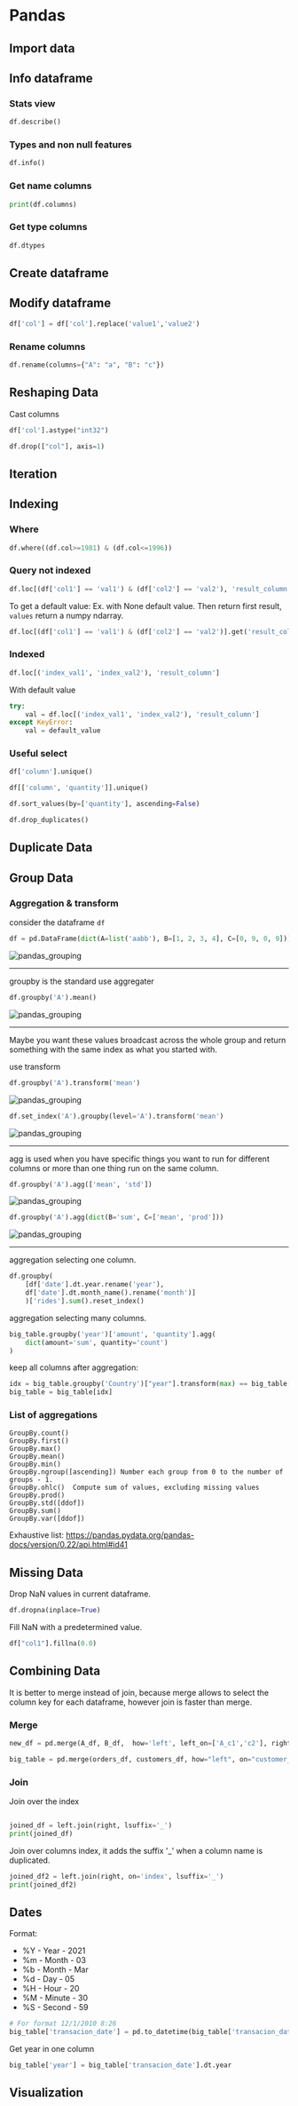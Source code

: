 # Pandas

## Import data

## Info dataframe

### Stats view

```python
df.describe()
```

### Types and non null features

```python
df.info()
```

### Get name columns

```python
print(df.columns)
```

### Get type columns

```python
df.dtypes
```

## Create dataframe

## Modify dataframe

```python
df['col'] = df['col'].replace('value1','value2')
```

### Rename columns

```python
df.rename(columns={"A": "a", "B": "c"})
```

## Reshaping Data

Cast columns

```python
df['col'].astype("int32")
```

```python
df.drop(["col"], axis=1)
```

## Iteration

## Indexing

### Where

```python
df.where((df.col>=1981) & (df.col<=1996))
```

### Query not indexed

```python
df.loc[(df['col1'] == 'val1') & (df['col2'] == 'val2'), 'result_column']
```

To get a default value:
Ex. with None default value. Then return first result, `values` return a numpy ndarray.

```python
df.loc[(df['col1'] == 'val1') & (df['col2'] == 'val2')].get('result_column', None).values[0]
```

### Indexed

```python
df.loc[('index_val1', 'index_val2'), 'result_column']
```

With default value

```python
try:
    val = df.loc[('index_val1', 'index_val2'), 'result_column']
except KeyError:
    val = default_value
```

### Useful select

```python
df['column'].unique()
```

```python
df[['column', 'quantity']].unique()
```

```python
df.sort_values(by=['quantity'], ascending=False)
```

```python
df.drop_duplicates()
```

## Duplicate Data

## Group Data

### Aggregation & transform

consider the dataframe `df`

```python
df = pd.DataFrame(dict(A=list('aabb'), B=[1, 2, 3, 4], C=[0, 9, 0, 9]))
```

![pandas_grouping](../media/pandas_grouping1.png)

---
groupby is the standard use aggregater

```python
df.groupby('A').mean()
```

![pandas_grouping](../media/pandas_grouping2.png)

---
Maybe you want these values broadcast across the whole group and return something with the same index as what you started with.

use transform
```python
df.groupby('A').transform('mean')
```
![pandas_grouping](../media/pandas_grouping3.png)

```python
df.set_index('A').groupby(level='A').transform('mean')
```
![pandas_grouping](../media/pandas_grouping4.png)


---

agg is used when you have specific things you want to run for different columns or more than one thing run on the same column.

```python
df.groupby('A').agg(['mean', 'std'])
```


![pandas_grouping](../media/pandas_grouping5.png)

```python
df.groupby('A').agg(dict(B='sum', C=['mean', 'prod']))
```

![pandas_grouping](../media/pandas_grouping6.png)


---

aggregation selecting one column.

```python
df.groupby(
    [df['date'].dt.year.rename('year'), 
    df['date'].dt.month_name().rename('month')]
    )['rides'].sum().reset_index()
```

aggregation selecting many columns.

```python
big_table.groupby('year')['amount', 'quantity'].agg(
    dict(amount='sum', quantity='count')
)
```

keep all columns after aggregation:

```python
idx = big_table.groupby('Country')["year"].transform(max) == big_table["year"]
big_table = big_table[idx]
```

### List of aggregations

    GroupBy.count()
    GroupBy.first()
    GroupBy.max()
    GroupBy.mean()
    GroupBy.min()
    GroupBy.ngroup([ascending])	Number each group from 0 to the number of groups - 1.
    GroupBy.ohlc()	Compute sum of values, excluding missing values
    GroupBy.prod()
    GroupBy.std([ddof])
    GroupBy.sum()
    GroupBy.var([ddof])

Exhaustive list:
https://pandas.pydata.org/pandas-docs/version/0.22/api.html#id41

## Missing Data

Drop NaN values in current dataframe.

```python
df.dropna(inplace=True)
```

Fill NaN with a predetermined value.

```python
df["col1"].fillna(0.0)
```

## Combining Data

It is better to merge instead of join, because merge allows to select the column key for each dataframe,
however join is faster than merge.

### Merge

```python
new_df = pd.merge(A_df, B_df,  how='left', left_on=['A_c1','c2'], right_on = ['B_c1','c2'])
```

```python
big_table = pd.merge(orders_df, customers_df, how="left", on="customer_id")
```

### Join

Join over the index

```python

joined_df = left.join(right, lsuffix='_')
print(joined_df)
```

Join over columns index, it adds the suffix '_' when a column name is duplicated.

```python
joined_df2 = left.join(right, on='index', lsuffix='_')
print(joined_df2)
```

## Dates

Format:

- %Y - Year   - 2021
- %m - Month  - 03
- %b - Month  - Mar
- %d - Day    - 05
- %H - Hour   - 20
- %M - Minute - 30
- %S - Second - 59

```python
# For format 12/1/2010 8:26
big_table['transacion_date'] = pd.to_datetime(big_table['transacion_date'], format='%d/%m/%Y %H:%M')

```

Get year in one column

```python
big_table['year'] = big_table['transacion_date'].dt.year
```

## Visualization
